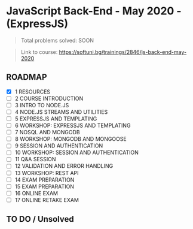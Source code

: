 # JavaScript Back-End - May 2020 - (ExpressJS)

> Total problems solved: SOON

> Link to course: https://softuni.bg/trainings/2846/js-back-end-may-2020

## ROADMAP

-   [x] 1 RESOURCES
-   [ ] 2 COURSE INTRODUCTION
-   [ ] 3 INTRO TO NODE.JS
-   [ ] 4 NODE.JS STREAMS AND UTILITIES
-   [ ] 5 EXPRESSJS AND TEMPLATING
-   [ ] 6 WORKSHOP: EXPRESSJS AND TEMPLATING
-   [ ] 7 NOSQL AND MONGODB
-   [ ] 8 WORKSHOP: MONGODB AND MONGOOSE
-   [ ] 9 SESSION AND AUTHENTICATION
-   [ ] 10 WORKSHOP: SESSION AND AUTHENTICATION
-   [ ] 11 Q&A SESSION
-   [ ] 12 VALIDATION AND ERROR HANDLING
-   [ ] 13 WORKSHOP: REST API
-   [ ] 14 EXAM PREPARATION
-   [ ] 15 EXAM PREPARATION
-   [ ] 16 ONLINE EXAM
-   [ ] 17 ONLINE RETAKE EXAM

## TO DO / Unsolved